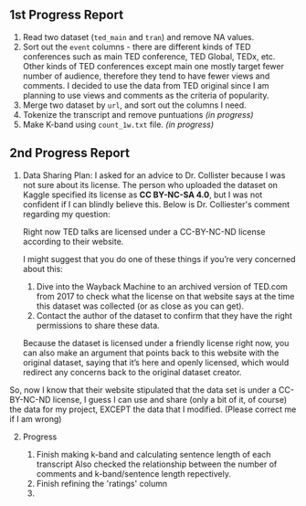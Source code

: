 ## 1st Progress Report

1. Read two dataset (`ted_main` and `tran`) and remove NA values.  
2. Sort out the `event` columns - there are different kinds of TED conferences such as main TED conference, TED Global, TEDx, etc. Other kinds of TED conferences except main one mostly target fewer number of audience, therefore they tend to have fewer views and comments. I decided to use the data from TED original since I am planning to use views and comments as the criteria of popularity.   
3. Merge two dataset by `url`, and sort out the columns I need.  
4. Tokenize the transcript and remove puntuations _(in progress)_  
5. Make K-band using `count_1w.txt` file. _(in progress)_  

## 2nd Progress Report

1. Data Sharing Plan: I asked for an advice to Dr. Collister because I was not sure about its license. The person who uploaded the dataset on Kaggle specified its license as **CC BY-NC-SA 4.0**, but I was not confident if I can blindly believe this. Below is Dr. Colliester's comment regarding my question:

    Right now TED talks are licensed under a CC-BY-NC-ND license according to their website.

    I might suggest that you do one of these things if you’re very concerned about this: 
    1.	Dive into the Wayback Machine to an archived version of TED.com from 2017 to check what the license on that website says at the time this dataset was collected (or as close as you can get). 
    2.	Contact the author of the dataset to confirm that they have the right permissions to share these data. 

    Because the dataset is licensed under a friendly license right now, you can also make an argument that points back to this website with the original dataset, saying that it’s here and openly licensed, which would redirect any concerns back to the original dataset creator.


So, now I know that their website stipulated that the data set is under a CC-BY-NC-ND license, I guess I can use and share (only a bit of it, of course) the data for my project, EXCEPT the data that I modified.
(Please correct me if I am wrong)

2. Progress

    1. Finish making k-band and calculating sentence length of each transcript
        Also checked the relationship between the number of comments and k-band/sentence length repectively.
    2. Finish refining the 'ratings' column
    3. 